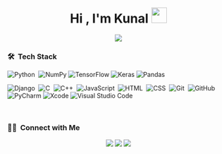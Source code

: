 <h1 align="center">Hi , I'm Kunal <img src="https://media.giphy.com/media/TEnXkcsHrP4YedChhA/giphy.gif" width="35"></h1>
<p align="center">
  <a href="https://github.com/DenverCoder1/readme-typing-svg"><img src="https://readme-typing-svg.herokuapp.com?lines=Software+Developer;Deep+Learning+Developer;ML%20|%20Algorithms%20|%20OOP%20;Always%20learning%20new%20things&center=true&width=500&height=50"></a>
</p>

<!--
**azizovrafael/azizovrafael** is a ✨ _special_ ✨ repository because its `README.md` (this file) appears on your GitHub profile.

Here are some ideas to get you started:

- 🔭 I’m currently working on ...
- 🌱 I’m currently learning ...
- 👯 I’m looking to collaborate on ...
- 🤔 I’m looking for help with ...
- 💬 Ask me about ...
- 📫 How to reach me: ...
- 😄 Pronouns: ...
- ⚡ Fun fact: ...
-->

### 🛠 &nbsp;Tech Stack

![Python](https://img.shields.io/badge/-Python-05122A?style=flat&logo=python)&nbsp;
![NumPy](https://img.shields.io/badge/numpy-%23013243.svg?style=flat&logo=numpy&logoColor=white)
![TensorFlow](https://img.shields.io/badge/TensorFlow-%23FF6F00.svg?style=flat&logo=TensorFlow&logoColor=white)
![Keras](https://img.shields.io/badge/Keras-%23D00000.svg?style=flat&logo=Keras&logoColor=white)
![Pandas](https://img.shields.io/badge/pandas-%23150458.svg?style=flat&logo=pandas&logoColor=white)

![Django](https://img.shields.io/badge/-Django-05122A?style=flat&logo=django&logoColor=092E20)&nbsp;
![C](https://img.shields.io/badge/-C-05122A?style=flat&logo=C&logoColor=A8B9CC)&nbsp;
![C++](https://img.shields.io/badge/-C++-05122A?style=flat&logo=C%2B%2B&logoColor=00599C)&nbsp;
![JavaScript](https://img.shields.io/badge/-JavaScript-05122A?style=flat&logo=javascript)&nbsp;
![HTML](https://img.shields.io/badge/-HTML-05122A?style=flat&logo=HTML5)&nbsp;
![CSS](https://img.shields.io/badge/-CSS-05122A?style=flat&logo=CSS3&logoColor=1572B6)&nbsp;
![Git](https://img.shields.io/badge/-Git-05122A?style=flat&logo=git)&nbsp;
![GitHub](https://img.shields.io/badge/-GitHub-05122A?style=flat&logo=github)&nbsp;
![PyCharm](https://img.shields.io/badge/pycharm-143?style=flat&logo=pycharm&logoColor=black&color=black&labelColor=green)
![Xcode](https://img.shields.io/badge/Xcode-007ACC?style=flat&logo=Xcode&logoColor=white)
![Visual Studio Code](https://img.shields.io/badge/-Visual%20Studio%20Code-05122A?style=flat&logo=visual-studio-code&logoColor=007ACC)&nbsp;

<!--
![Apple](https://img.shields.io/badge/Apple-%23000000.svg?style=flat&logo=apple&logoColor=white)
![Mac OS](https://img.shields.io/badge/mac%20os-000000?style=flat&logo=macos&logoColor=F0F0F0)
![IOS](https://img.shields.io/badge/iOS-000000?style=flat&logo=ios&logoColor=white)
![Apple Music](https://img.shields.io/badge/Apple_Music-9933CC?style=flat&logo=apple-music&logoColor=white)


### ⚙️ &nbsp;GitHub Analytics

<p align="center">
<a href="https://github.com/drallkunal">
  <img height="180em" src="https://github-readme-stats-eight-theta.vercel.app/api?username=azizovrafael&show_icons=true&theme=algolia&include_all_commits=true&count_private=true"/>
  <img height="180em" src="https://github-readme-stats-eight-theta.vercel.app/api/top-langs/?username=azizovrafael&layout=compact&langs_count=8&theme=algolia&include_all_commits=true&count_private=true"/>
</a>-->
</p>



<!--<summary><b>⚡ Recent GitHub Activity</b></summary>
  <br/>
   <a href="https://github.com/kunal-drall"><img alt="Rafael's Activity Graph" src="https://activity-graph.herokuapp.com/graph?username=azizovrafael&custom_title=Rafael's%20Contribution%20Graph&theme=react-dark" /></a>-->
  <br/>
  
  
  ### 🤝🏻 &nbsp;Connect with Me

<p align="center">
<a href="https://www.linkedin.com/in/kunaldrall/"><img src="https://img.shields.io/badge/-Rafael%20LInedin-0077B5?style=flat&logo=Linkedin&logoColor=white"/></a>
<a href="mailto:kunaldrall29@gmail.com"><img src="https://img.shields.io/badge/-rafael.jr077@gmail.com-D14836?style=flat&logo=Gmail&logoColor=white"/></a>
<a href="https://www.instagram.com/kunaaldrall/"><img src="https://img.shields.io/badge/-@rafael.azizovv_-E4405F?style=flat&logo=Instagram&logoColor=white"/></a>
<!--a href="https://www.facebook.com/rafael.azizov.503/"><img src="https://img.shields.io/badge/-@rafael.azizovv-1877F2?style=flat&logo=Facebook&logoColor=white"/></a>
--></p>
